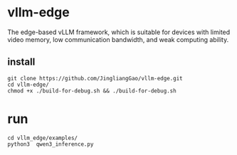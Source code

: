 # vllm-edge
The edge-based vLLM framework, which is suitable for devices with limited video memory, low communication bandwidth, and weak computing ability.

## install
```shell
git clone https://github.com/JingliangGao/vllm-edge.git
cd vllm-edge/
chmod +x ./build-for-debug.sh && ./build-for-debug.sh
```

# run
```shell
cd vllm_edge/examples/
python3  qwen3_inference.py
```